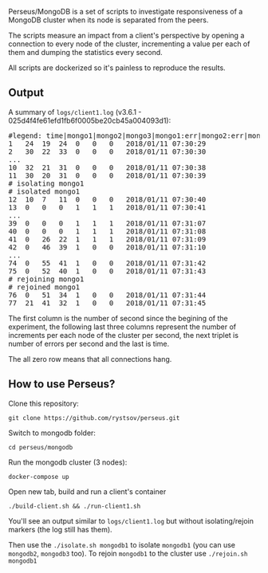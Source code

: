 Perseus/MongoDB is a set of scripts to investigate responsiveness of a MongoDB cluster when its node is separated from the peers.

The scripts measure an impact from a client's perspective by opening a connection to every node of the cluster, incrementing a value per each of them and dumping the statistics every second.

All scripts are dockerized so it's painless to reproduce the results.

## Output

A summary of `logs/client1.log` (v3.6.1 - 025d4f4fe61efd1fb6f0005be20cb45a004093d1):

<pre>#legend: time|mongo1|mongo2|mongo3|mongo1:err|mongo2:err|mongo3:err
1	24	19	24	0	0	0	2018/01/11 07:30:29
2	30	22	33	0	0	0	2018/01/11 07:30:30
...
10	32	21	31	0	0	0	2018/01/11 07:30:38
11	30	20	31	0	0	0	2018/01/11 07:30:39
# isolating mongo1
# isolated mongo1
12	10	7	11	0	0	0	2018/01/11 07:30:40
13	0	0	0	1	1	1	2018/01/11 07:30:41
...
39	0	0	0	1	1	1	2018/01/11 07:31:07
40	0	0	0	1	1	1	2018/01/11 07:31:08
41	0	26	22	1	1	1	2018/01/11 07:31:09
42	0	46	39	1	0	0	2018/01/11 07:31:10
...
74	0	55	41	1	0	0	2018/01/11 07:31:42
75	0	52	40	1	0	0	2018/01/11 07:31:43
# rejoining mongo1
# rejoined mongo1
76	0	51	34	1	0	0	2018/01/11 07:31:44
77	21	41	32	1	0	0	2018/01/11 07:31:45</pre>

The first column is the number of second since the begining of the experiment, the following last three columns represent the number of increments per each node of the cluster per second, the next triplet is number of errors per second and the last is time.

The all zero row means that all connections hang.

## How to use Perseus?

Clone this repository:

    git clone https://github.com/rystsov/perseus.git

Switch to mongodb folder:

    cd perseus/mongodb

Run the mongodb cluster (3 nodes):

    docker-compose up

Open new tab, build and run a client's container

    ./build-client.sh && ./run-client1.sh

You'll see an output similar to `logs/client1.log` but without isolating/rejoin markers (the log still has them).

Then use the `./isolate.sh mongodb1` to isolate `mongodb1` (you can use `mongodb2`, `mongodb3` too). To rejoin `mongodb1` to the cluster use  `./rejoin.sh mongodb1`